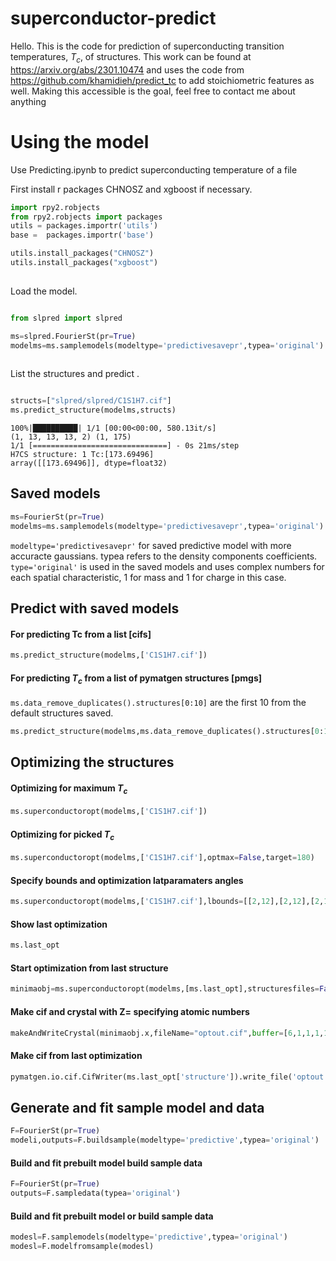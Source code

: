 # superconductor-predict
Hello. This is the code for prediction of superconducting transition temperatures, $T_c$, of structures. This work can be found at https://arxiv.org/abs/2301.10474 and uses the code from https://github.com/khamidieh/predict_tc to add stoichiometric features as well.
Making this accessible is the goal, feel free to contact me about anything  

# Using the model
Use Predicting.ipynb to predict superconducting temperature of a file


First install r packages CHNOSZ and xgboost if necessary.

```python
import rpy2.robjects
from rpy2.robjects import packages
utils = packages.importr('utils')
base =  packages.importr('base')

utils.install_packages("CHNOSZ")
utils.install_packages("xgboost")
     
```

Load the model.

```python

from slpred import slpred

ms=slpred.FourierSt(pr=True)
modelms=ms.samplemodels(modeltype='predictivesavepr',typea='original')
     
```

List the structures and predict 
.

```python

structs=["slpred/slpred/C1S1H7.cif"]
ms.predict_structure(modelms,structs)
```     

```100%|██████████| 1/1 [00:00<00:00, 21.03it/s]
100%|██████████| 1/1 [00:00<00:00, 580.13it/s]
(1, 13, 13, 13, 2) (1, 175)
1/1 [==============================] - 0s 21ms/step
H7CS structure: 1 Tc:[173.69496]
array([[173.69496]], dtype=float32)
```



## Saved models

```python
ms=FourierSt(pr=True)
modelms=ms.samplemodels(modeltype='predictivesavepr',typea='original')

```

``modeltype='predictivesavepr'`` for saved predictive model with more accuracte gaussians. 
typea refers to the density components coefficients. 
``type='original'`` is used in the saved models and uses complex numbers for each spatial characteristic,
1 for mass and 1 for charge in this case.


## Predict with saved models 

#### For predicting Tc from a list [cifs] 

```python
ms.predict_structure(modelms,['C1S1H7.cif'])

```

#### For predicting $T_c$ from a list of pymatgen structures [pmgs] 

``ms.data_remove_duplicates().structures[0:10]`` are the first 10 from the default structures saved.

```python
ms.predict_structure(modelms,ms.data_remove_duplicates().structures[0:10],structureFiles=False)

```

## Optimizing the structures

#### Optimizing for maximum $T_c$

```python
ms.superconductoropt(modelms,['C1S1H7.cif'])

```

#### Optimizing for picked $T_c$

```python
ms.superconductoropt(modelms,['C1S1H7.cif'],optmax=False,target=180)

```

#### Specify bounds and optimization latparamaters angles


```python
ms.superconductoropt(modelms,['C1S1H7.cif'],lbounds=[[2,12],[2,12],[2,12],[60,120],[60,120],[60,120]],option={'method':'nelder-mead','tol':0.1,'options':{'maxfev':3000}})

```

#### Show last optimization
```python
ms.last_opt

```

#### Start optimization from last structure

```python
minimaobj=ms.superconductoropt(modelms,[ms.last_opt],structuresfiles=False)

```

#### Make cif and crystal with Z= specifying atomic numbers 

```python
makeAndWriteCrystal(minimaobj.x,fileName="optout.cif",buffer=[6,1,1,1,1,1,1,1,16])

```

#### Make cif from last optimization

```python
pymatgen.io.cif.CifWriter(ms.last_opt['structure']).write_file('optout.cif')

```

## Generate and fit sample model and data

```python
F=FourierSt(pr=True)
modeli,outputs=F.buildsample(modeltype='predictive',typea='original')
```

#### Build and fit prebuilt model build sample data

```python
F=FourierSt(pr=True)
outputs=F.sampledata(typea='original')
```

#### Build and fit prebuilt model or build sample data 

```python
modesl=F.samplemodels(modeltype='predictive',typea='original')
modesl=F.modelfromsample(modesl)
```
